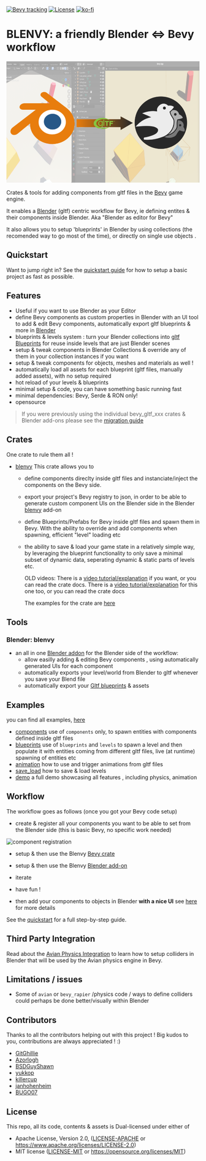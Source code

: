 [![Bevy tracking](https://img.shields.io/badge/Bevy%20tracking-released%20version-lightblue)](https://github.com/bevyengine/bevy/blob/main/docs/plugins_guidelines.md#main-branch-tracking)
[![License](https://img.shields.io/crates/l/blenvy)](https://github.com/kaosat-dev/Blenvy/blob/main/LICENSE.md)
[![ko-fi](https://ko-fi.com/img/githubbutton_sm.svg)](https://ko-fi.com/F1F5TO32O)

# BLENVY: a friendly Blender <=> Bevy workflow

![demo](./docs/blender_bevy.png)

Crates & tools for adding components from gltf files in the [Bevy](https://bevyengine.org/) game engine.

It enables a [Blender](https://www.blender.org/) (gltf) centric workflow for Bevy, ie defining entites & their components
inside Blender. Aka "Blender as editor for Bevy"

It also allows you to setup 'blueprints' in Blender by using collections (the recomended way to go most of the time), or directly on single use objects .

## Quickstart

Want to jump right in? See the [quickstart guide](./docs/quickstart/readme.md) for how to setup a basic project as fast as possible.

## Features

* Useful if you want to use Blender as your Editor
* define Bevy components as custom properties in Blender with an UI tool to add & edit Bevy components, automatically export gltf blueprints & more in [Blender](./tools/blenvy/README.md)
* blueprints & levels system : turn your Blender collections into [gltf Blueprints](./crates/blenvy/README.md) for reuse inside levels that are just Blender scenes
* setup & tweak components in Blender Collections & override any of them in your collection instances if you want
* setup & tweak components for objects, meshes and materials as well !
* automatically load all assets for each blueprint (gltf files, manually added assets), with no setup required
* hot reload of your levels & blueprints
* minimal setup & code, you can have something basic running fast
* minimal dependencies: Bevy, Serde & RON only!
* opensource

> If you were previously using the individual bevy_gltf_xxx crates & Blender add-ons please see the [migration guide](./Migration_guide.md)

## Crates

One crate to rule them all !

* [blenvy](./crates/blenvy/) This crate allows you to
  * define components direclty inside gltf files and instanciate/inject the components on the Bevy side.
  * export your project's Bevy registry to json, in order to be able to generate custom component UIs on the Blender side in the Blender [blenvy](./tools/blenvy/README.md) add-on
  * define Blueprints/Prefabs for Bevy inside gltf files and spawn them in Bevy. With the ability to override and add components when spawning, efficient "level" loading etc
  * the ability to save & load your game state in a relatively simple way, by leveraging the blueprint functionality to only save a minimal subset of dynamic data, seperating dynamic & static parts of levels etc.

    OLD videos:
    There is a [video tutorial/explanation](https://youtu.be/-lcScjQCA3c) if you want, or you can read the crate docs.
    There is a [video tutorial/explanation](https://youtu.be/CgyNtwgYwdM) for this one too, or you can read the crate docs

    The examples for the crate are [here](./examples/blenvy/)

## Tools

### Blender: blenvy

* an all in one [Blender addon](./tools/blenvy/README.md) for the Blender side of the workflow:
  * allow easilly adding & editing Bevy components , using automatically generated UIs for each component
  * automatically exports your level/world from Blender to gltf whenever you save your Blend file
  * automatically export your [Gltf blueprints](./crates/blenvy/README.md) & assets

## Examples

you can find all examples, [here](./examples/blenvy)

* [components](./examples/blenvy/components/) use of ```components``` only, to spawn entities with components defined inside gltf files
* [blueprints](./examples/blenvy/blueprints/) use of ```blueprints``` and ```levels``` to spawn a level and then populate it with entities coming from different gltf files, live (at runtime) spawning of entities etc
* [animation](./examples/blenvy/animation/) how to use and trigger animations from gltf files
* [save_load](./examples/blenvy/save_load/) how to save & load levels
* [demo](./examples/demo/) a full demo showcasing all features , including physics, animation

## Workflow

The workflow goes as follows (once you got your Bevy code setup)

* create & register all your components you want to be able to set from the Blender side (this is basic Bevy, no specific work needed)

![component registration](./docs/component_registration.png)

* setup & then use the Blenvy [Bevy crate](./crates/blenvy/README.md)
* setup & then use the Blenvy [Blender add-on](./tools/blenvy/README.md)
* iterate
* have fun !

* then add your components to objects in Blender **with a nice UI** see [here](./README-workflow-ui.md) for more details

See the [quickstart](./docs/quickstart/readme.md) for a full step-by-step guide.

## Third Party Integration

Read about the [Avian Physics Integration](docs/avian/readme.md) to learn how to setup colliders in Blender that will be used by the Avian physics engine in Bevy.

## Limitations / issues

* Some of `avian` or `bevy_rapier` /physics code / ways to define colliders could perhaps be done better/visually within Blender

## Contributors

Thanks to all the contributors helping out with this project ! Big kudos to you, contributions are always appreciated ! :)

* [GitGhillie](https://github.com/GitGhillie)
* [Azorlogh](https://github.com/Azorlogh)
* [BSDGuyShawn](https://github.com/BSDGuyShawn)
* [yukkop](https://github.com/yukkop)
* [killercup](https://github.com/killercup)
* [janhohenheim](https://github.com/janhohenheim)
* [BUGO07](https://github.com/BUGO07)

## License

This repo, all its code, contents & assets is Dual-licensed under either of

* Apache License, Version 2.0, ([LICENSE-APACHE](./LICENSE_APACHE.md) or <https://www.apache.org/licenses/LICENSE-2.0>)
* MIT license ([LICENSE-MIT](./LICENSE_MIT.md) or <https://opensource.org/licenses/MIT>)
